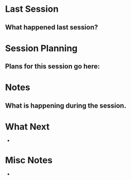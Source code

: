 # Last Session
What happened last session?
-
# Session Planning
Plans for this session go here:
-
# Notes
What is happening during the session.
-
# What Next
-
# Misc Notes
-